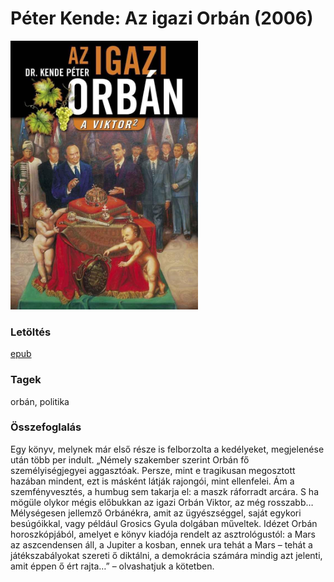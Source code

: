 # <a name="id_1646">Péter Kende: Az igazi Orbán (2006)</a>
<img src="https://github.com/BercziSandor/calibre_lib/raw/main/Peter%20Kende/Az%20igazi%20Orban%20%281646%29/cover.jpg" alt="cover" width="300"/>

### Letöltés
[epub](https://github.com/BercziSandor/calibre_lib/raw/main/Peter%20Kende/Az%20igazi%20Orban%20%281646%29/Az%20igazi%20Orban%20-%20Peter%20Kende.epub)

### Tagek
orbán, politika

### Összefoglalás
<div>
<p>Egy könyv, melynek már első része is felborzolta a kedélyeket, megjelenése után több per indult. „Némely szakember szerint Orbán fő személyiségjegyei aggasztóak. Persze, mint e tragikusan megosztott hazában mindent, ezt is másként látják rajongói, mint ellenfelei. Ám a szemfényvesztés, a humbug sem takarja el: a maszk ráforradt arcára. S ha mögüle olykor mégis előbukkan az igazi Orbán Viktor, az még rosszabb… Mélységesen jellemző Orbánékra, amit az ügyészséggel, saját egykori besúgóikkal, vagy például Grosics Gyula dolgában műveltek. Idézet Orbán horoszkópjából, amelyet e könyv kiadója rendelt az asztrológustól: a Mars az aszcendensen áll, a Jupiter a kosban, ennek ura tehát a Mars – tehát a játékszabályokat szereti ő diktálni, a demokrácia számára mindig azt jelenti, amit éppen ő ért rajta…” – olvashatjuk a kötetben.</p></div>


